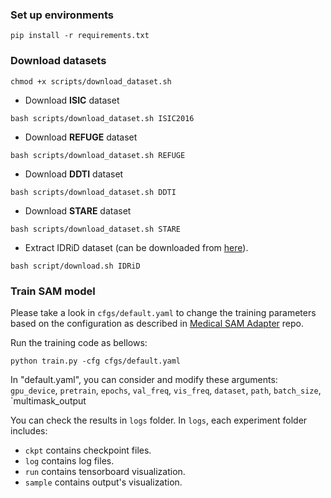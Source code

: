 ### Set up environments

```shell
pip install -r requirements.txt
```

### Download datasets

```shell
chmod +x scripts/download_dataset.sh
```

- Download **ISIC** dataset

```shell
bash scripts/download_dataset.sh ISIC2016
```

- Download **REFUGE** dataset

```shell 
bash scripts/download_dataset.sh REFUGE
```

- Download **DDTI** dataset

```shell
bash scripts/download_dataset.sh DDTI
```

- Download **STARE** dataset

```shell
bash scripts/download_dataset.sh STARE
```

- Extract IDRiD dataset (can be downloaded from [here](https://ieee-dataport.org/open-access/indian-diabetic-retinopathy-image-dataset-idrid)).
```shell
bash script/download.sh IDRiD
``` 

### Train SAM model

Please take a look in `cfgs/default.yaml` to change the training parameters based on 
the configuration as described in [Medical SAM Adapter](https://github.com/SuperMedIntel/Medical-SAM-Adapter/tree/main) repo.

Run the training code as bellows:

```shell
python train.py -cfg cfgs/default.yaml
```

In "default.yaml", you can consider and modify these arguments: `gpu_device`, `pretrain`, `epochs`, `val_freq`, `vis_freq`, 
`dataset`, `path`, `batch_size`, `multimask_output

You can check the results in `logs` folder. In `logs`, each experiment folder includes:
- `ckpt` contains checkpoint files.
- `log` contains log files.
- `run` contains tensorboard visualization.
- `sample` contains output's visualization.